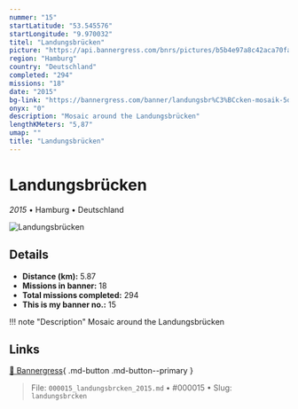 ```yaml
---
nummer: "15"
startLatitude: "53.545576"
startLongitude: "9.970032"
titel: "Landungsbrücken"
picture: "https://api.bannergress.com/bnrs/pictures/b5b4e97a8c42aca70facc47acb35a5ca"
region: "Hamburg"
country: "Deutschland"
completed: "294"
missions: "18"
date: "2015"
bg-link: "https://bannergress.com/banner/landungsbr%C3%BCcken-mosaik-5dad"
onyx: "0"
description: "Mosaic around the Landungsbrücken"
lengthKMeters: "5,87"
umap: ""
title: "Landungsbrücken"
---
```

# Landungsbrücken

*2015* • Hamburg • Deutschland

![Landungsbrücken](https://api.bannergress.com/bnrs/pictures/b5b4e97a8c42aca70facc47acb35a5ca)

## Details
- **Distance (km):** 5.87
- **Missions in banner:** 18
- **Total missions completed:** 294
- **This is my banner no.:** 15


!!! note "Description"
    Mosaic around the Landungsbrücken



## Links
[🔗 Bannergress](https://bannergress.com/banner/landungsbr%C3%BCcken-mosaik-5dad){ .md-button .md-button--primary }



> File: `000015_landungsbrcken_2015.md` • #000015 • Slug: `landungsbrcken`
